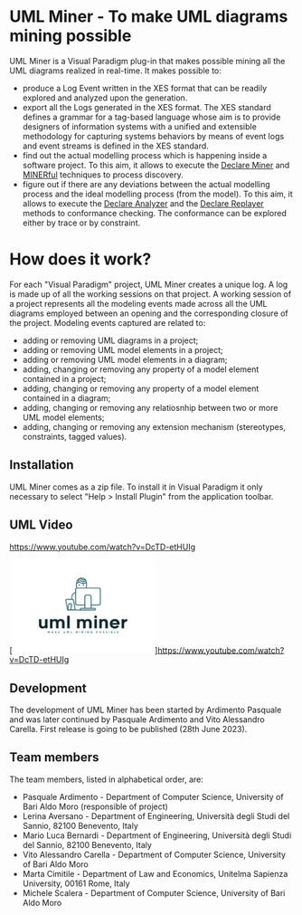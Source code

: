 # UML Miner - To make UML diagrams mining possible

UML Miner is a Visual Paradigm plug-in that makes possible mining all the UML diagrams realized in real-time. 
It makes possible to:
- produce  a Log Event written in the XES format that can be readily explored and analyzed upon the generation.
- export all the Logs generated in the XES format. The XES standard defines a grammar for a tag-based language whose aim is to provide designers of information systems with a unified and extensible methodology for capturing systems behaviors by means of event logs and event streams is defined in the XES standard.
- find out the actual modelling process which is happening inside a software project. To this aim, it allows to execute the [Declare Miner](https://www.sciencedirect.com/science/article/abs/pii/S0306437916306615?via%3Dihub) and [MINERful](https://dl.acm.org/doi/10.1145/2629447) techniques to process discovery.
- figure out if there are any deviations between the actual modelling process and the ideal modelling process (from the model). To this aim, it allows to execute the [Declare Analyzer](https://www.sciencedirect.com/science/article/abs/pii/S0957417416304390?via%3Dihub) and the [Declare Replayer](https://link.springer.com/chapter/10.1007%2F978-3-642-32885-5_6) methods to conformance checking. The conformance can be explored either by trace or by constraint.

# How does it work?
For each "Visual Paradigm" project, UML Miner creates a unique log. A log is made up of all the working sessions on that project.
A working session of a project represents all the modeling events made across all the UML diagrams employed between an opening and the corresponding closure of the project.
Modeling events captured are related to:
- adding or removing UML diagrams in a project;
- adding or removing UML model elements in a project;
- adding or removing UML model elements in a diagram;
- adding, changing or removing any property of a model element contained in a project;
- adding, changing or removing any property of a model element contained in a diagram;
- adding, changing or removing any relatiosnhip between two or more UML model elements;
- adding, changing or removing any extension mechanism (stereotypes, constraints, tagged values).

## Installation
UML Miner comes as a zip file. To install it in Visual Paradigm it only necessary to select  "Help > Install Plugin" from the application toolbar. 

## UML Video
https://www.youtube.com/watch?v=DcTD-etHUIg

[<img src="https://github.com/mining4UML/UMLMiner/blob/main/assets/images/whiteLogo.png" width="50%">][https://www.youtube.com/watch?v=DcTD-etHUIg ](https://www.youtube.com/watch?v=DcTD-etHUIg)


## Development
The development of UML Miner has been started by Ardimento Pasquale and was later continued by Pasquale Ardimento and Vito Alessandro Carella.
First release is going to be published (28th June 2023).

## Team members
The team members, listed in alphabetical order, are:
- Pasquale Ardimento -  Department of Computer Science, University of Bari Aldo Moro (responsible of project)
- Lerina Aversano - Department of Engineering, Università degli Studi del Sannio, 82100 Benevento, Italy
- Mario Luca Bernardi - Department of Engineering, Università degli Studi del Sannio, 82100 Benevento, Italy
- Vito Alessandro Carella - Department of Computer Science, University of Bari Aldo Moro
- Marta Cimitile - Department of Law and Economics, Unitelma Sapienza University, 00161 Rome, Italy
- Michele Scalera - Department of Computer Science, University of Bari Aldo Moro
